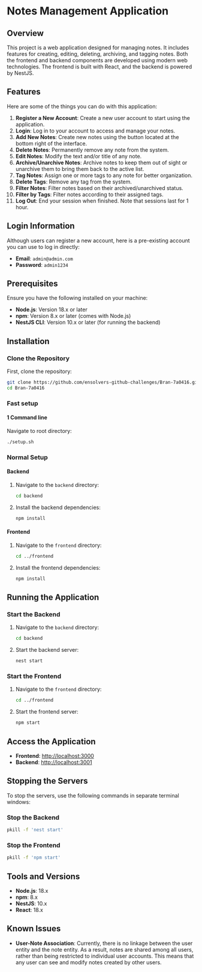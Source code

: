 # Notes Management Application

## Overview

This project is a web application designed for managing notes. It includes features for creating, editing, deleting, archiving, and tagging notes. Both the frontend and backend components are developed using modern web technologies. The frontend is built with React, and the backend is powered by NestJS.

## Features

Here are some of the things you can do with this application:

1. **Register a New Account**: Create a new user account to start using the application.
2. **Login**: Log in to your account to access and manage your notes.
3. **Add New Notes**: Create new notes using the button located at the bottom right of the interface.
4. **Delete Notes**: Permanently remove any note from the system.
5. **Edit Notes**: Modify the text and/or title of any note.
6. **Archive/Unarchive Notes**: Archive notes to keep them out of sight or unarchive them to bring them back to the active list.
7. **Tag Notes**: Assign one or more tags to any note for better organization.
8. **Delete Tags**: Remove any tag from the system.
9. **Filter Notes**: Filter notes based on their archived/unarchived status.
10. **Filter by Tags**: Filter notes according to their assigned tags.
11. **Log Out**: End your session when finished. Note that sessions last for 1 hour.

## Login Information

Although users can register a new account, here is a pre-existing account you can use to log in directly:

- **Email**: `admin@admin.com`
- **Password**: `admin1234`

## Prerequisites

Ensure you have the following installed on your machine:

- **Node.js**: Version 18.x or later
- **npm**: Version 8.x or later (comes with Node.js)
- **NestJS CLI**: Version 10.x or later (for running the backend)

## Installation

### Clone the Repository

First, clone the repository:

```bash
git clone https://github.com/ensolvers-github-challenges/Bran-7a0416.git
cd Bran-7a0416
```

### Fast setup

#### 1 Command line

Navigate to root directory:

```bash
./setup.sh
```

### Normal Setup

#### Backend

1. Navigate to the `backend` directory:

   ```bash
   cd backend
   ```

2. Install the backend dependencies:

   ```bash
   npm install
   ```

#### Frontend

1. Navigate to the `frontend` directory:

   ```bash
   cd ../frontend
   ```

2. Install the frontend dependencies:

   ```bash
   npm install
   ```

## Running the Application

### Start the Backend

1. Navigate to the `backend` directory:

   ```bash
   cd backend
   ```

2. Start the backend server:

   ```bash
   nest start
   ```

### Start the Frontend

1. Navigate to the `frontend` directory:

   ```bash
   cd ../frontend
   ```

2. Start the frontend server:

   ```bash
   npm start
   ```

## Access the Application

- **Frontend**: [http://localhost:3000](http://localhost:3000)
- **Backend**: [http://localhost:3001](http://localhost:3001)

## Stopping the Servers

To stop the servers, use the following commands in separate terminal windows:

### Stop the Backend

```bash
pkill -f 'nest start'
```

### Stop the Frontend

```bash
pkill -f 'npm start'
```

## Tools and Versions

- **Node.js**: 18.x
- **npm**: 8.x
- **NestJS**: 10.x
- **React**: 18.x

## Known Issues

- **User-Note Association**: Currently, there is no linkage between the user entity and the note entity. As a result, notes are shared among all users, rather than being restricted to individual user accounts. This means that any user can see and modify notes created by other users.
